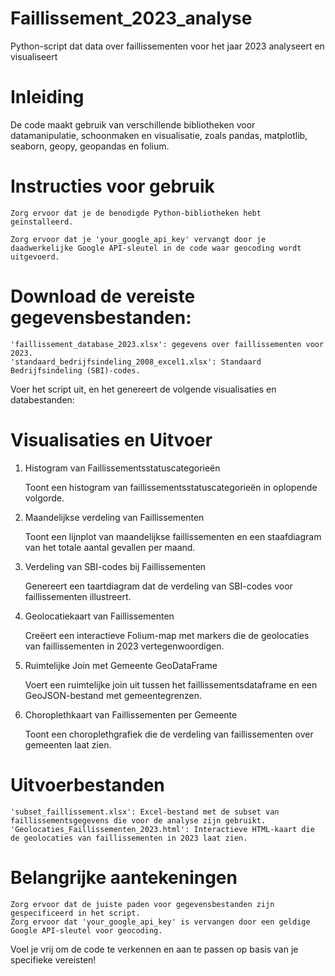 # Faillissement_2023_analyse
Python-script dat data over faillissementen voor het jaar 2023 analyseert en visualiseert

# Inleiding

De code maakt gebruik van verschillende bibliotheken voor datamanipulatie, schoonmaken en visualisatie, zoals pandas, matplotlib, seaborn, geopy, geopandas en folium.

# Instructies voor gebruik

    Zorg ervoor dat je de benodigde Python-bibliotheken hebt geïnstalleerd.

    Zorg ervoor dat je 'your_google_api_key' vervangt door je daadwerkelijke Google API-sleutel in de code waar geocoding wordt uitgevoerd.

# Download de vereiste gegevensbestanden:

    'faillissement_database_2023.xlsx': gegevens over faillissementen voor 2023.
    'standaard_bedrijfsindeling_2008_excel1.xlsx': Standaard Bedrijfsindeling (SBI)-codes.

Voer het script uit, en het genereert de volgende visualisaties en databestanden:

# Visualisaties en Uitvoer

1. Histogram van Faillissementsstatuscategorieën

    Toont een histogram van faillissementsstatuscategorieën in oplopende volgorde.

2. Maandelijkse verdeling van Faillissementen

    Toont een lijnplot van maandelijkse faillissementen en een staafdiagram van het totale aantal gevallen per maand.

3. Verdeling van SBI-codes bij Faillissementen

    Genereert een taartdiagram dat de verdeling van SBI-codes voor faillissementen illustreert.

4. Geolocatiekaart van Faillissementen

    Creëert een interactieve Folium-map met markers die de geolocaties van faillissementen in 2023 vertegenwoordigen.

5. Ruimtelijke Join met Gemeente GeoDataFrame

    Voert een ruimtelijke join uit tussen het faillissementsdataframe en een GeoJSON-bestand met gemeentegrenzen.

6. Choroplethkaart van Faillissementen per Gemeente

    Toont een choroplethgrafiek die de verdeling van faillissementen over gemeenten laat zien.

# Uitvoerbestanden

    'subset_faillissement.xlsx': Excel-bestand met de subset van faillissementsgegevens die voor de analyse zijn gebruikt.
    'Geolocaties_Faillissementen_2023.html': Interactieve HTML-kaart die de geolocaties van faillissementen in 2023 laat zien.

# Belangrijke aantekeningen

    Zorg ervoor dat de juiste paden voor gegevensbestanden zijn gespecificeerd in het script.
    Zorg ervoor dat 'your_google_api_key' is vervangen door een geldige Google API-sleutel voor geocoding.

Voel je vrij om de code te verkennen en aan te passen op basis van je specifieke vereisten!
